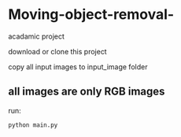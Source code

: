 # Moving-object-removal-
acadamic project

download or clone this project

copy all input images to input_image folder
 ## all images are only RGB images

run:

    python main.py
